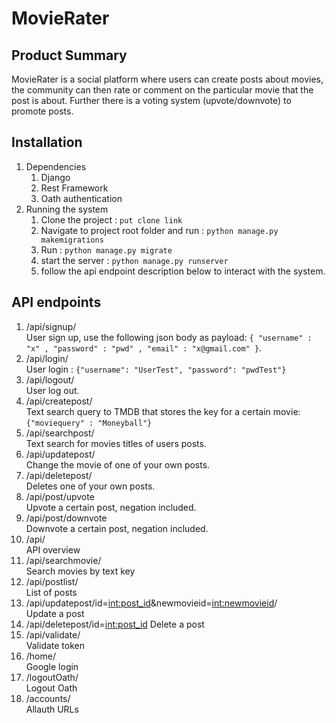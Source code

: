 # MovieRater

## Product Summary
MovieRater is a social platform where users can create posts about movies,
the community can then rate or comment on the particular movie that the post 
is about. Further there is a voting system (upvote/downvote) to promote posts.

## Installation 

1. Dependencies 
   1. Django
   2. Rest Framework
   3. Oath authentication 
2. Running the system
   1. Clone the project : `` put clone link ``
   2. Navigate to project root folder and run : `` python manage.py makemigrations ``
   3. Run : `` python manage.py migrate ``
   4. start the server : `` python manage.py runserver ``
   5. follow the api endpoint description below to interact with the system.

## API endpoints
1. /api/signup/ <br/> User sign up, use the following json body as payload: ``{ "username" : "x" , "password" : "pwd" , "email" : "x@gmail.com" }``.
2. /api/login/ <br/> User login : `` {"username": "UserTest", "password": "pwdTest"} ``
3. /api/logout/ <br/> User log out.
3. /api/createpost/ <br/> Text search query to TMDB that stores the key for a certain movie: ``{"moviequery" : "Moneyball"}``
4. /api/searchpost/ <br/> Text search for movies titles of users posts. 
5.  /api/updatepost/ <br/> Change the movie of one of your own posts.
6. /api/deletepost/ <br/> Deletes one of your own posts.
7. /api/post/upvote <br/> Upvote a certain post, negation included.
8. /api/post/downvote <br/> Downvote a certain post, negation included.
9. /api/ <br/>API overview
10. /api/searchmovie/ <br/> Search movies by text key
11. /api/postlist/ <br/> List of posts
12. /api/updatepost/id=<int:post_id>&newmovieid=<int:newmovieid>/ <br/> Update a post
13. /api/deletepost/id=<int:post_id> Delete a post
14. /api/validate/ <br/> Validate token
15. /home/ <br/> Google login
16. /logoutOath/ <br/> Logout Oath
17. /accounts/ <br/> Allauth URLs
